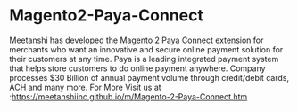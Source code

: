 # Magento2-Paya-Connect
Meetanshi has developed the Magento 2 Paya Connect extension for merchants who want an innovative and secure online payment solution for their customers at any time. Paya is a leading integrated payment system that helps store customers to do online payment anywhere. Company processes $30 Billion of annual payment volume through credit/debit cards, ACH and many more.  For More Visit us at :https://meetanshiinc.github.io/m/Magento-2-Paya-Connect.htm
